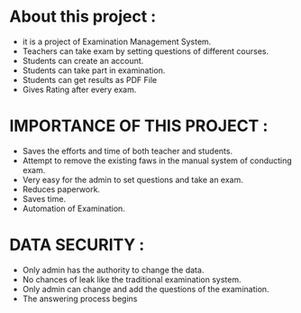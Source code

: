 # About this project :
* it is a project of Examination Management System.
* Teachers can take exam by setting questions of different courses.
* Students can create an account.
* Students can take part in examination.
* Students can get results as PDF File
* Gives Rating after every exam.

# IMPORTANCE OF THIS PROJECT :
* Saves the efforts and time of both teacher and students.
* Attempt to remove the existing faws in the manual system of conducting exam.
* Very easy for the admin to set questions and take an exam.
* Reduces paperwork.
* Saves time.
* Automation of Examination.

# DATA SECURITY :
* Only admin has the authority to change the data.
* No chances of leak like the traditional examination system.
* Only admin can change and add the questions of the examination.
* The answering process begins
